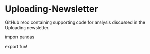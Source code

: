 # Uploading-Newsletter
GitHub repo containing supporting code for analysis discussed in the Uploading newsletter.

import pandas

export fun!
